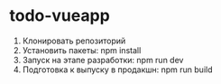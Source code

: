 # todo-vueapp

1. Клонировать репозиторий
2. Установить пакеты:
   npm install
3. Запуск на этапе разработки:
   npm run dev
4. Подготовка к выпуску в продакшн:
   npm run build
